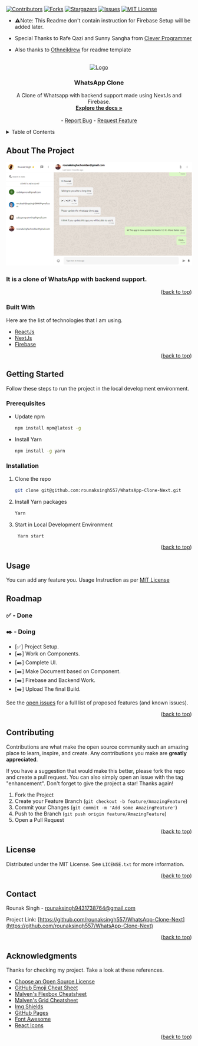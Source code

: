<div id="top"></div>

<!-- PROJECT SHIELDS -->
<!--
*** I'm using markdown "reference style" links for readability.
*** Reference links are enclosed in brackets [ ] instead of parentheses ( ).
*** See the bottom of this document for the declaration of the reference variables
*** for contributors-url, forks-url, etc. This is an optional, concise syntax you may use.
*** https://www.markdownguide.org/basic-syntax/#reference-style-links
-->

[![Contributors][contributors-shield]][contributors-url]
[![Forks][forks-shield]][forks-url]
[![Stargazers][stars-shield]][stars-url]
[![Issues][issues-shield]][issues-url]
[![MIT License][license-shield]][license-url]

- ⚠️Note: This Readme don't contain instruction for Firebase Setup will be added later.

- Special Thanks to Rafe Qazi and Sunny Sangha from [Clever Programmer](https://cleverprogrammer.com)

- Also thanks to [Othneildrew](https://github.com/othneildrew) for readme template

<!-- PROJECT LOGO -->
<br />
<div align="center">
  <a href="https://github.com/rounaksingh557/WhatsApp-Clone-Next">
    <img src="https://th.bing.com/th/id/OIP.ZsUQ2OMgjKhgnc9VjnWcfgHaHa?pid=ImgDet&rs=1" alt="Logo" width="80" height="80">
  </a>

  <h3 align="center">WhatsApp Clone</h3>

  <p align="center">
    A Clone of Whatsapp with backend support made using NextJs and Firebase.
    <br />
    <a href="https://github.com/rounaksingh557/WhatsApp-Clone-Next#readme"><strong>Explore the docs »</strong></a>
    <br />
    <br />
    -
    <a href="https://github.com/rounaksingh557/WhatsApp-Clone-Next/issues">Report Bug</a>
    -
    <a href="https://github.com/rounaksingh557/WhatsApp-Clone-Next/issues">Request Feature</a>
  </p>
</div>

<!-- TABLE OF CONTENTS -->
<details>
  <summary>Table of Contents</summary>
  <ol>
    <li>
      <a href="#about-the-project">About The Project</a>
      <ul>
        <li><a href="#built-with">Built With</a></li>
      </ul>
    </li>
    <li>
      <a href="#getting-started">Getting Started</a>
      <ul>
        <li><a href="#prerequisites">Prerequisites</a></li>
        <li><a href="#installation">Installation</a></li>
      </ul>
    </li>
    <li><a href="#usage">Usage</a></li>
    <li><a href="#roadmap">Roadmap</a></li>
    <li><a href="#contributing">Contributing</a></li>
    <li><a href="#license">License</a></li>
    <li><a href="#contact">Contact</a></li>
    <li><a href="#acknowledgments">Acknowledgments</a></li>
  </ol>
</details>

<!-- ABOUT THE PROJECT -->

## About The Project

![product-screenshot]

### It is a clone of WhatsApp with backend support.

<p align="right">(<a href="#top">back to top</a>)</p>

### Built With

Here are the list of technologies that I am using.

- [ReactJs](https://reactjs.org)
- [NextJs](https://nextjs.org/)
- [Firebase](https://firebase.google.com)

<p align="right">(<a href="#top">back to top</a>)</p>

<!-- GETTING STARTED -->

## Getting Started

Follow these steps to run the project in the local development environment.

### Prerequisites

- Update npm

  ```sh
  npm install npm@latest -g
  ```

- Install Yarn
  ```sh
  npm install -g yarn
  ```

### Installation

1. Clone the repo
   ```sh
   git clone git@github.com:rounaksingh557/WhatsApp-Clone-Next.git
   ```
1. Install Yarn packages
   ```sh
   Yarn
   ```
1. Start in Local Development Environment
   ```sh
    Yarn start
   ```

<p align="right">(<a href="#top">back to top</a>)</p>

<!-- USAGE EXAMPLES -->

## Usage

You can add any feature you. Usage Instruction as per [MIT License](https://github.com/rounaksingh557/WhatsApp-Clone-Next/blob/master/LICENSE.txt)

<!-- ROADMAP -->

## Roadmap

### ✅ - Done

### ✒️ - Doing

- [✅] Project Setup.
- [✒️] Work on Components.
- [✒️] Complete UI.
- [✒️] Make Document based on Component.
- [✒️] Firebase and Backend Work.
- [✒️] Upload The final Build.

See the [open issues](https://github.com/rounaksingh557/WhatsApp-Clone-Next/issues) for a full list of proposed features (and known issues).

<p align="right">(<a href="#top">back to top</a>)</p>

<!-- CONTRIBUTING -->

## Contributing

Contributions are what make the open source community such an amazing place to learn, inspire, and create. Any contributions you make are **greatly appreciated**.

If you have a suggestion that would make this better, please fork the repo and create a pull request. You can also simply open an issue with the tag "enhancement".
Don't forget to give the project a star! Thanks again!

1. Fork the Project
2. Create your Feature Branch (`git checkout -b feature/AmazingFeature`)
3. Commit your Changes (`git commit -m 'Add some AmazingFeature'`)
4. Push to the Branch (`git push origin feature/AmazingFeature`)
5. Open a Pull Request

<p align="right">(<a href="#top">back to top</a>)</p>

<!-- LICENSE -->

## License

Distributed under the MIT License. See `LICENSE.txt` for more information.

<p align="right">(<a href="#top">back to top</a>)</p>

<!-- CONTACT -->

## Contact

Rounak Singh - rounaksingh9431738764@gmail.com

Project Link: [https://github.com/rounaksingh557/WhatsApp-Clone-Next](https://github.com/rounaksingh557/WhatsApp-Clone-Next)

<p align="right">(<a href="#top">back to top</a>)</p>

<!-- ACKNOWLEDGMENTS -->

## Acknowledgments

Thanks for checking my project. Take a look at these references.

- [Choose an Open Source License](https://choosealicense.com)
- [GitHub Emoji Cheat Sheet](https://www.webpagefx.com/tools/emoji-cheat-sheet)
- [Malven's Flexbox Cheatsheet](https://flexbox.malven.co/)
- [Malven's Grid Cheatsheet](https://grid.malven.co/)
- [Img Shields](https://shields.io)
- [GitHub Pages](https://pages.github.com)
- [Font Awesome](https://fontawesome.com)
- [React Icons](https://react-icons.github.io/react-icons/search)

<p align="right">(<a href="#top">back to top</a>)</p>

<!-- MARKDOWN LINKS & IMAGES -->
<!-- https://www.markdownguide.org/basic-syntax/#reference-style-links -->

[contributors-shield]: https://img.shields.io/github/contributors/rounaksingh557/WhatsApp-Clone-Next.svg?style=for-the-badge
[contributors-url]: https://github.com/rounaksingh557/WhatsApp-Clone-Next/graphs/contributors
[forks-shield]: https://img.shields.io/github/forks/rounaksingh557/WhatsApp-Clone-Next.svg?style=for-the-badge
[forks-url]: https://github.com/rounaksingh557/WhatsApp-Clone-Next/network/members
[stars-shield]: https://img.shields.io/github/stars/rounaksingh557/WhatsApp-Clone-Next.svg?style=for-the-badge
[stars-url]: https://github.com/rounaksingh557/WhatsApp-Clone-Next/stargazers
[issues-shield]: https://img.shields.io/github/issues/rounaksingh557/WhatsApp-Clone-Next.svg?style=for-the-badge
[issues-url]: https://github.com/rounaksingh557/WhatsApp-Clone-Next/issues
[license-shield]: https://img.shields.io/github/license/rounaksingh557/WhatsApp-Clone-Next.svg?style=for-the-badge
[license-url]: https://github.com/rounaksingh557/WhatsApp-Clone-Next/blob/master/LICENSE.txt
[product-screenshot]: images/Screenshot.png
